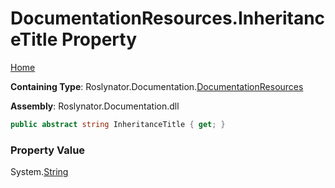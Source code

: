 <a name="_top"></a>

# DocumentationResources\.InheritanceTitle Property

[Home](../../../../README.md#_top)

**Containing Type**: Roslynator\.Documentation\.[DocumentationResources](../README.md#_top)

**Assembly**: Roslynator\.Documentation\.dll

```csharp
public abstract string InheritanceTitle { get; }
```

### Property Value

System\.[String](https://docs.microsoft.com/en-us/dotnet/api/system.string)

